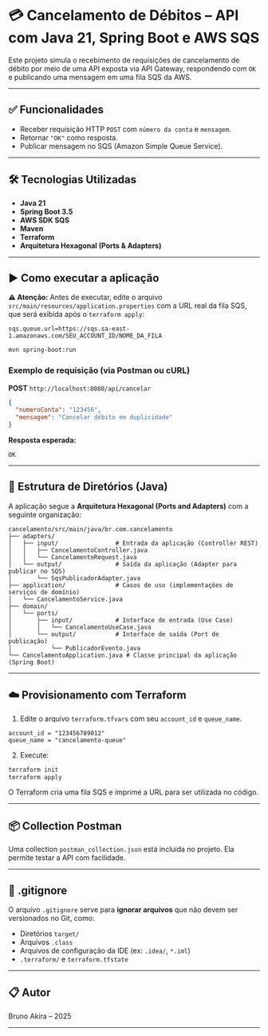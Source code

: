 # 💳 Cancelamento de Débitos – API com Java 21, Spring Boot e AWS SQS

Este projeto simula o recebimento de requisições de cancelamento de débito por meio de uma API exposta via API Gateway, respondendo com `OK` e publicando uma mensagem em uma fila SQS da AWS.

---

## ✅ Funcionalidades

- Receber requisição HTTP `POST` com `número da conta` e `mensagem`.
- Retornar `"OK"` como resposta.
- Publicar mensagem no SQS (Amazon Simple Queue Service).

---

## 🛠️ Tecnologias Utilizadas

- **Java 21**
- **Spring Boot 3.5**
- **AWS SDK SQS**
- **Maven**
- **Terraform**
- **Arquitetura Hexagonal (Ports & Adapters)**

---

## ▶️ Como executar a aplicação

**⚠️ Atenção:** Antes de executar, edite o arquivo `src/main/resources/application.properties` com a URL real da fila SQS, que será exibida após o `terraform apply`:

```
sqs.queue.url=https://sqs.sa-east-1.amazonaws.com/SEU_ACCOUNT_ID/NOME_DA_FILA
```


```bash
mvn spring-boot:run
```

### Exemplo de requisição (via Postman ou cURL)

**POST** `http://localhost:8080/api/cancelar`

```json
{
  "numeroConta": "123456",
  "mensagem": "Cancelar débito em duplicidade"
}
```

**Resposta esperada:**

```
OK
```

---

## 📂 Estrutura de Diretórios (Java)

A aplicação segue a **Arquitetura Hexagonal (Ports and Adapters)** com a seguinte organização:

```
cancelamento/src/main/java/br.com.cancelamento
├── adapters/
│   ├── input/                # Entrada da aplicação (Controller REST)
│   │   ├── CancelamentoController.java
│   │   └── CancelamentoRequest.java
│   └── output/               # Saída da aplicação (Adapter para publicar no SQS)
│       └── SqsPublicadorAdapter.java
├── application/              # Casos de uso (implementações de serviços de domínio)
│   └── CancelamentoService.java
├── domain/
│   └── ports/
│       ├── input/            # Interface de entrada (Use Case)
│       │   └── CancelamentoUseCase.java
│       └── output/           # Interface de saída (Port de publicação)
│           └── PublicadorEvento.java
└── CancelamentoApplication.java # Classe principal da aplicação (Spring Boot)
```

---

## ☁️ Provisionamento com Terraform

1. Edite o arquivo `terraform.tfvars` com seu `account_id` e `queue_name`.

```hcl
account_id = "123456789012"
queue_name = "cancelamento-queue"
```

2. Execute:

```bash
terraform init
terraform apply
```

O Terraform cria uma fila SQS e imprime a URL para ser utilizada no código.

---

## 📦 Collection Postman

Uma collection `postman_collection.json` está incluída no projeto. Ela permite testar a API com facilidade.

---

## 📄 .gitignore

O arquivo `.gitignore` serve para **ignorar arquivos** que não devem ser versionados no Git, como:

- Diretórios `target/`
- Arquivos `.class`
- Arquivos de configuração da IDE (ex: `.idea/`, `*.iml`)
- `.terraform/` e `terraform.tfstate`

---

## 📋 Autor

Bruno Akira – 2025

---